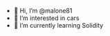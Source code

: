- 👋 Hi, I’m @malone81
- 👀 I’m interested in cars
- 🌱 I’m currently learning Solidity

<!---
malone81/malone81 is a ✨ special ✨ repository because its `README.md` (this file) appears on your GitHub profile.
You can click the Preview link to take a look at your changes.
--->
